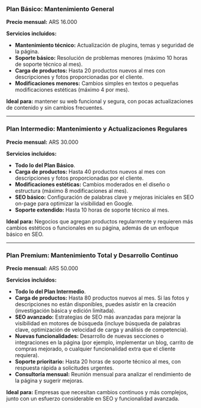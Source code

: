 ### Plan Básico: Mantenimiento General

**Precio mensual:** ARS 16.000

**Servicios incluidos:**

- **Mantenimiento técnico:** Actualización de plugins, temas y seguridad de la página.
- **Soporte básico:** Resolución de problemas menores (máximo 10 horas de soporte técnico al mes).
- **Carga de productos:** Hasta 20 productos nuevos al mes con descripciones y fotos proporcionadas por el cliente.
- **Modificaciones menores:** Cambios simples en textos o pequeñas modificaciones estéticas (máximo 4 por mes).

**Ideal para:** mantener su web funcional y segura, con pocas actualizaciones de contenido y 
sin cambios frecuentes.




---

### Plan Intermedio: Mantenimiento y Actualizaciones Regulares

**Precio mensual:** ARS 30.000

**Servicios incluidos:**

- **Todo lo del Plan Básico**.
- **Carga de productos:** Hasta 40 productos nuevos al mes con descripciones y fotos proporcionadas por el cliente.
- **Modificaciones estéticas:** Cambios moderados en el diseño o estructura (máximo 8 modificaciones al mes).
- **SEO básico:** Configuración de palabras clave y mejoras iniciales en SEO on-page para optimizar la visibilidad en Google.
- **Soporte extendido:** Hasta 10 horas de soporte técnico al mes.

**Ideal para:** Negocios que agregan productos regularmente y requieren más cambios estéticos o funcionales en su página, además de un enfoque básico en SEO.




---

### Plan Premium: Mantenimiento Total y Desarrollo Continuo

**Precio mensual:** ARS 50.000

**Servicios incluidos:**

- **Todo lo del Plan Intermedio**.
- **Carga de productos:** Hasta 80 productos nuevos al mes. Si las fotos y descripciones no están disponibles, puedes asistir en la creación (investigación básica y edición limitada).
- **SEO avanzado:** Estrategias de SEO más avanzadas para mejorar la visibilidad en motores de búsqueda (incluye búsqueda de palabras clave, optimización de velocidad de carga y análisis de competencia).
- **Nuevas funcionalidades:** Desarrollo de nuevas secciones o integraciones en la página (por ejemplo, implementar un blog, carrito de compras mejorado, o cualquier funcionalidad extra que el cliente requiera).
- **Soporte prioritario:** Hasta 20 horas de soporte técnico al mes, con respuesta rápida a solicitudes urgentes.
- **Consultoría mensual:** Reunión mensual para analizar el rendimiento de la página y sugerir mejoras.

**Ideal para:** Empresas que necesitan cambios continuos y más complejos, junto con un esfuerzo considerable en SEO y funcionalidad avanzada.
